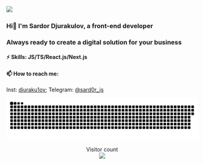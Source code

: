 ![](https://media.giphy.com/media/xT9IgG50Fb7Mi0prBC/giphy.gif)

### Hi👋 I'm Sardor Djurakulov, a front-end developer 

### Always ready to create a digital solution for your business 

#### ⚡ Skills: JS/TS/React.js/Next.js

#### 📫 How to reach me: 
 Inst:
 [djuraku1ov](https://www.instagram.com/djuraku1ov/);
 Telegram:
 [@sard0r_js](https://t.me/djuraku1ov)

<a href=#><img src="contributions.svg"></a>

<p align="center"> 
  Visitor count<br>
  <img src="https://profile-counter.glitch.me/djurakulov14/count.svg" />
</p>

<!-- ![](https://media.giphy.com/media/bAQH7WXKqtIBrPs7sR/giphy.gif) -->
<!-- ![](https://media0.giphy.com/media/3otPorWLQJq5GmHRtu/giphy.gif) -->
<!--
**djurakulov14/djurakulov14** is a ✨ _unique_ ✨ repository because its `README.md` (this file) appears on your GitHub profile.

Here are some ideas to get you started:

- 🔭 I’m currently working on ..
- 🌱 I’m currently learning ...
- 👯 I’m looking to collaborate on 
- 🤔 I’m looking for help with
- 😄 Pronouns: ..
- ⚡ Fun fact: ...
-->
